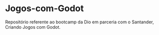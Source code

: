# Jogos-com-Godot
Repositório referente ao bootcamp da Dio em parceria com o Santander, Criando Jogos com Godot.
